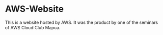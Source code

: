 # AWS-Website
This is a website hosted by AWS. It was the product by one of the seminars of AWS Cloud Club Mapua.

